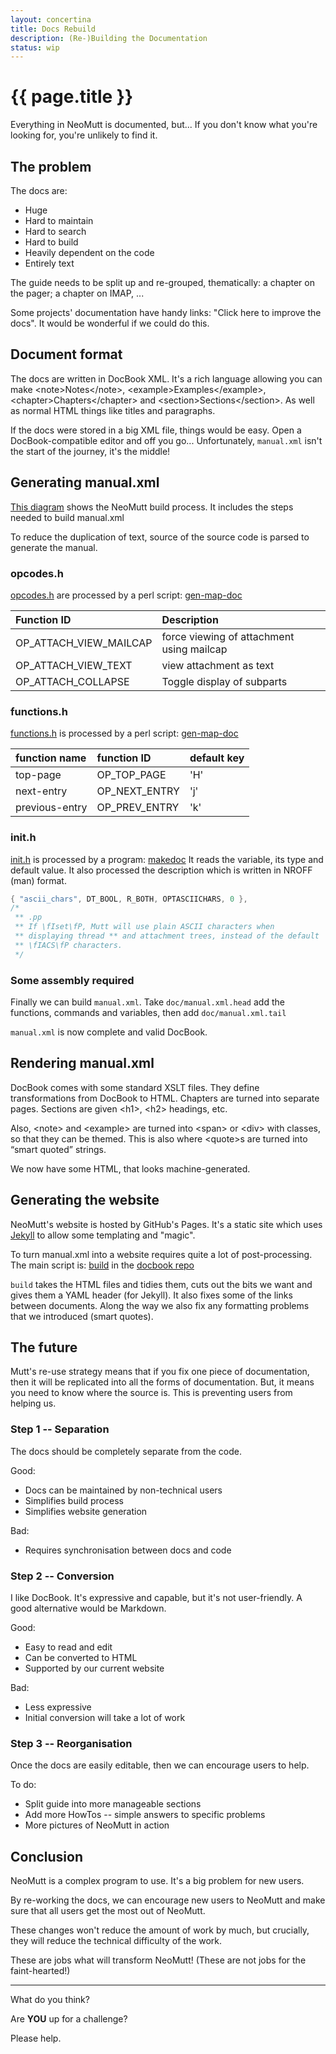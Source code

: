 ```yaml
---
layout: concertina
title: Docs Rebuild
description: (Re-)Building the Documentation
status: wip
---
```


# {{ page.title }}

Everything in NeoMutt is documented, but... If you don't know what you're
looking for, you're unlikely to find it.

## The problem

The docs are:

- Huge
- Hard to maintain
- Hard to search
- Hard to build
- Heavily dependent on the code
- Entirely text

The guide needs to be split up and re-grouped, thematically: a chapter on the
pager; a chapter on IMAP, ...

Some projects' documentation have handy links: "Click here to improve the
docs". It would be wonderful if we could do this.

## Document format

The docs are written in DocBook XML. It's a rich language allowing you can make
\<note\>Notes\</note\>, \<example\>Examples\</example\>,
\<chapter\>Chapters\</chapter\> and \<section\>Sections\</section\>. As well as
normal HTML things like titles and paragraphs.

If the docs were stored in a big XML file, things would be easy. Open
a DocBook-compatible editor and off you go... Unfortunately, `manual.xml`
isn't the start of the journey, it's the middle!

## Generating manual.xml

[This diagram](https://www.neomutt.org/images/make.png) shows the NeoMutt build
process. It includes the steps needed to build manual.xml

To reduce the duplication of text, source of the source code is parsed to
generate the manual.

### opcodes.h

[opcodes.h](https://github.com/neomutt/neomutt/blob/master/opcodes.h)
are processed by a perl script:
[gen-map-doc](https://github.com/neomutt/neomutt/blob/master/doc/gen-map-doc)

| Function ID            | Description                               |
| :--------------------- | :---------------------------------------- |
| OP_ATTACH_VIEW_MAILCAP | force viewing of attachment using mailcap |
| OP_ATTACH_VIEW_TEXT    | view attachment as text                   |
| OP_ATTACH_COLLAPSE     | Toggle display of subparts                |

### functions.h

[functions.h](https://github.com/neomutt/neomutt/blob/master/functions.h)
is processed by a perl script:
[gen-map-doc](https://github.com/neomutt/neomutt/blob/master/doc/gen-map-doc)

| function name  | function ID   | default key |
| :------------- | :------------ | :---------- |
| top-page       | OP_TOP_PAGE   | 'H'         |
| next-entry     | OP_NEXT_ENTRY | 'j'         |
| previous-entry | OP_PREV_ENTRY | 'k'         |

### init.h

[init.h](https://github.com/neomutt/neomutt/blob/master/init.h)
is processed by a program:
[makedoc](https://github.com/neomutt/neomutt/blob/master/doc/makedoc.c)
It reads the variable, its type and default value. It also processed the
description which is written in NROFF (man) format.

```c
{ "ascii_chars", DT_BOOL, R_BOTH, OPTASCIICHARS, 0 },
/*
 ** .pp
 ** If \fIset\fP, Mutt will use plain ASCII characters when
 ** displaying thread ** and attachment trees, instead of the default
 ** \fIACS\fP characters.
 */
```

### Some assembly required

Finally we can build `manual.xml`. Take `doc/manual.xml.head` add the
functions, commands and variables, then add `doc/manual.xml.tail`

`manual.xml` is now complete and valid DocBook.

## Rendering manual.xml

DocBook comes with some standard XSLT files. They define transformations from
DocBook to HTML. Chapters are turned into separate pages. Sections are given
\<h1\>, \<h2\> headings, etc.

Also, \<note\> and \<example\> are turned into \<span\> or \<div\> with
classes, so that they can be themed. This is also where \<quote\>s are turned
into “smart quoted” strings.

We now have some HTML, that looks machine-generated.

## Generating the website

NeoMutt's website is hosted by GitHub's Pages. It's a static site which uses
[Jekyll](https://jekyllrb.com) to allow some templating and "magic".

To turn manual.xml into a website requires quite a lot of post-processing. The
main script is: [build](https://github.com/neomutt/docbook/blob/master/build)
in the [docbook repo](https://github.com/neomutt/docbook)

`build` takes the HTML files and tidies them, cuts out the bits we want and
gives them a YAML header (for Jekyll). It also fixes some of the links between
documents. Along the way we also fix any formatting problems that we introduced
(smart quotes).

## The future

Mutt's re-use strategy means that if you fix one piece of documentation, then
it will be replicated into all the forms of documentation. But, it means you
need to know where the source is. This is preventing users from helping us.

### Step 1 -- Separation

The docs should be completely separate from the code.

Good:

- Docs can be maintained by non-technical users
- Simplifies build process
- Simplifies website generation

Bad:

- Requires synchronisation between docs and code

### Step 2 -- Conversion

I like DocBook. It's expressive and capable, but it's not user-friendly.
A good alternative would be Markdown.

Good:

- Easy to read and edit
- Can be converted to HTML
- Supported by our current website

Bad:

- Less expressive
- Initial conversion will take a lot of work

### Step 3 -- Reorganisation

Once the docs are easily editable, then we can encourage users to help.

To do:

- Split guide into more manageable sections
- Add more HowTos -- simple answers to specific problems
- More pictures of NeoMutt in action

## Conclusion

NeoMutt is a complex program to use. It's a big problem for new users.

By re-working the docs, we can encourage new users to NeoMutt and make sure
that all users get the most out of NeoMutt.

These changes won't reduce the amount of work by much, but crucially, they will
reduce the technical difficulty of the work.

These are jobs what will transform NeoMutt! (These are not jobs for the
faint-hearted!)

---

What do you think?

Are **YOU** up for a challenge?

Please help.

